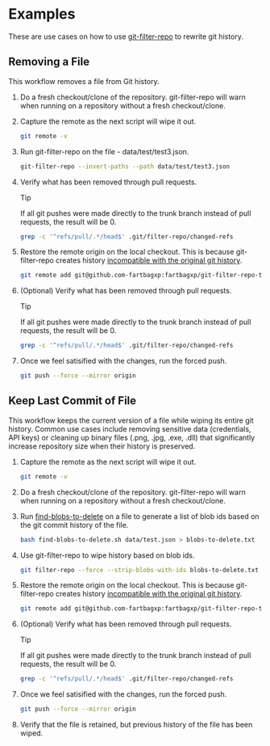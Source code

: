 # Examples

These are use cases on how to use [git-filter-repo](https://github.com/newren/git-filter-repo) to rewrite git history.

## Removing a File

This workflow removes a file from Git history.

1. Do a fresh checkout/clone of the repository. git-filter-repo will warn when running on a repository without a fresh checkout/clone.

1. Capture the remote as the next script will wipe it out.

   ```bash
   git remote -v
   ```

1. Run git-filter-repo on the file - data/test/test3.json.

   ```bash
   git-filter-repo --invert-paths --path data/test/test3.json
   ```

1. Verify what has been removed through pull requests.

   > [!TIP]
   > If all git pushes were made directly to the trunk branch instead of pull requests, the result will be 0.

   ```bash
   grep -c '^refs/pull/.*/head$' .git/filter-repo/changed-refs
   ```

1. Restore the remote origin on the local checkout. This is because git-filter-repo creates history [incompatible with the original git history](https://github.com/newren/git-filter-repo/issues/46#issuecomment-573733491).

   ```bash
   git remote add git@github.com-fartbagxp:fartbagxp/git-filter-repo-test.git
   ```

1. (Optional) Verify what has been removed through pull requests.

   > [!TIP]
   > If all git pushes were made directly to the trunk branch instead of pull requests, the result will be 0.

   ```bash
   grep -c '^refs/pull/.*/head$' .git/filter-repo/changed-refs
   ```

1. Once we feel satisified with the changes, run the forced push.

   ```bash
   git push --force --mirror origin
   ```

## Keep Last Commit of File

This workflow keeps the current version of a file while wiping its entire git history. Common use cases include removing sensitive data (credentials, API keys) or cleaning up binary files (.png, .jpg, .exe, .dll) that significantly increase repository size when their history is preserved.

1. Capture the remote as the next script will wipe it out.

   ```bash
   git remote -v
   ```

1. Do a fresh checkout/clone of the repository. git-filter-repo will warn when running on a repository without a fresh checkout/clone.

1. Run [find-blobs-to-delete](../find-blobs-to-delete.sh) on a file to generate a list of blob ids based on the git commit history of the file.

   ```bash
   bash find-blobs-to-delete.sh data/test.json > blobs-to-delete.txt
   ```

1. Use git-filter-repo to wipe history based on blob ids.

   ```bash
   git filter-repo --force --strip-blobs-with-ids blobs-to-delete.txt
   ```

1. Restore the remote origin on the local checkout. This is because git-filter-repo creates history [incompatible with the original git history](https://github.com/newren/git-filter-repo/issues/46#issuecomment-573733491).

   ```bash
   git remote add git@github.com-fartbagxp:fartbagxp/git-filter-repo-test.git
   ```

1. (Optional) Verify what has been removed through pull requests.

   > [!TIP]
   > If all git pushes were made directly to the trunk branch instead of pull requests, the result will be 0.

   ```bash
   grep -c '^refs/pull/.*/head$' .git/filter-repo/changed-refs
   ```

1. Once we feel satisified with the changes, run the forced push.

   ```bash
   git push --force --mirror origin
   ```

1. Verify that the file is retained, but previous history of the file has been wiped.

